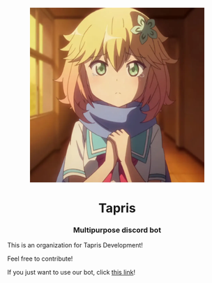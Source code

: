 <p align="center">
 <img width=400px src="https://raw.githubusercontent.com/tapris-bot/.github/main/assets/avatar.webp" alt="Bot logo">
 <h1 align="center">Tapris</h1>
 <h3 align="center">Multipurpose discord bot</h3>
</p>

This is an organization for Tapris Development!

Feel free to contribute!

If you just want to use our bot, click [this link](https://discord.com/api/oauth2/authorize?client_id=869088074758520832&scope=bot+applications.commands&permissions=294208515334)!
